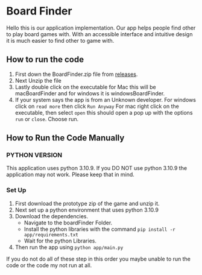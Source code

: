# Board Finder
Hello this is our application implementation. Our app helps people find other to play board games with. With an accessible interface and intuitive design it is much easier to find other to game with. 


## How to run the code

1. First down the BoardFinder.zip file from [releases](https://github.com/signatoro/boardFinder/releases/tag/prototype).
2. Next Unzip the file
3. Lastly double click on the executable for Mac this will be macBoardFinder and for windows it is windowsBoardFinder.
4. If your system says the app is from an Unknown developer.
For windows click on `read more` then click `Run Anyway`
For mac right click on the executable, then select `open` this should open a pop up with the options `run` or `close`. Choose run.



## How to Run the Code Manually

### PYTHON VERSION
This application uses python 3.10.9. If you DO NOT use python 3.10.9 the application may not work. Please keep that in mind.

### Set Up

1. First download the prototype zip of the game and unzip it.
2. Next set up a python environment that uses python 3.10.9
3. Download the dependencies. 
    - Navigate to the boardFinder Folder.
    - Install the python libraries with the command `pip install -r app/requirements.txt`
    - Wait for the python Libraries.
4. Then run the app using `python app/main.py`


If you do not do all of these step in this order you maybe unable to run the code or the code my not run at all.



